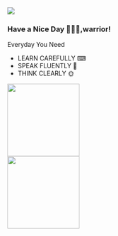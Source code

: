 <div align="left"> <img src="https://visitor-badge.glitch.me/badge?page_id=DiracMD" /> </div>

### Have a Nice Day 👋🐱‍👤,warrior!
Everyday You Need
* LEARN CAREFULLY ⌨
* SPEAK FLUENTLY 💬
* THINK CLEARLY 🌞
<div align="left"> <img height="163px" src="https://github-readme-stats.vercel.app/api?username=DiracMD&theme=transparent" /> </div>
<div align="left"> <img height="163px" src="https://github-readme-streak-stats.herokuapp.com/?user=DiracMD" /> </div>
